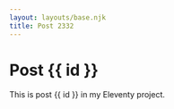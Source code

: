 ```yaml
---
layout: layouts/base.njk
title: Post 2332
---
```


# Post {{ id }}

This is post {{ id }} in my Eleventy project.
